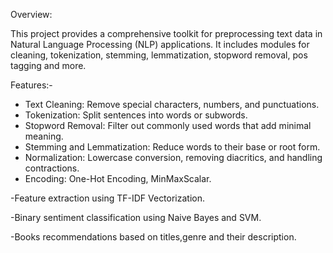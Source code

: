 Overview:

This project provides a comprehensive toolkit for preprocessing text data in Natural Language Processing (NLP) applications.
It includes modules for cleaning, tokenization, stemming, lemmatization, stopword removal, pos tagging and more.

Features:-

- Text Cleaning: Remove special characters, numbers, and punctuations.
- Tokenization: Split sentences into words or subwords.
- Stopword Removal: Filter out commonly used words that add minimal meaning.
- Stemming and Lemmatization: Reduce words to their base or root form.
- Normalization: Lowercase conversion, removing diacritics, and handling contractions.
- Encoding: One-Hot Encoding, MinMaxScalar.

-Feature extraction using TF-IDF Vectorization.

-Binary sentiment classification using Naive Bayes and SVM.

-Books recommendations based on titles,genre and their description.
